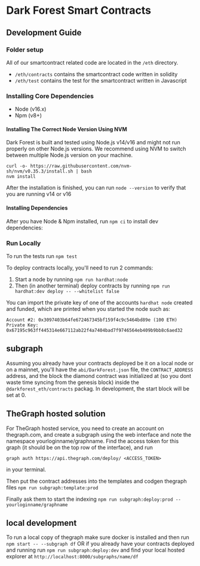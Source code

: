 # Dark Forest Smart Contracts

## Development Guide

### Folder setup

All of our smartcontract related code are located in the `/eth` directory.

- `/eth/contracts` contains the smartcontract code written in solidity
- `/eth/test` contains the test for the smartcontract written in Javascript

### Installing Core Dependencies

- Node (v16.x)
- Npm (v8+)

#### Installing The Correct Node Version Using NVM

Dark Forest is built and tested using Node.js v14/v16 and might not run properly on other Node.js versions. We recommend using NVM to switch between multiple Node.js version on your machine.

```
curl -o- https://raw.githubusercontent.com/nvm-sh/nvm/v0.35.3/install.sh | bash
nvm install
```

After the installation is finished, you can run `node --version` to verify that you are running v14 or v16

#### Installing Dependencies

After you have Node & Npm installed, run `npm ci` to install dev dependencies:

### Run Locally

To run the tests run `npm test`

To deploy contracts locally, you'll need to run 2 commands:

1. Start a node by running `npm run hardhat:node`
2. Then (in another terminal) deploy contracts by running `npm run hardhat:dev deploy -- --whitelist false`

You can import the private key of one of the accounts `hardhat node` created and funded, which are printed when you started the node such as:

```
Account #2: 0x3097403b64fe672467345bf159f4c9c5464bd89e (100 ETH)
Private Key: 0x67195c963ff445314e667112ab22f4a7404bad7f9746564eb409b9bb8c6aed32
```

## subgraph

Assuming you already have your contracts deployed be it on a local node or on a mainnet, you'll have the `abi/DarkForest.json` file, the `CONTRACT_ADDRESS` address, and the block the diamond contract was initialized at (so you dont waste time syncing from the genesis block) inside the `@darkforest_eth/contracts` packag. In development, the start block will be set at 0.

## TheGraph hosted solution

For TheGraph hosted service, you need to create an account on thegraph.com, and create a subgraph using the web interface and note the namespace yourloginname/graphname. Find the access token for this graph (it should be on the top row of the interface), and run

`graph auth https://api.thegraph.com/deploy/ <ACCESS_TOKEN>`

in your terminal.

Then put the contract addresses into the templates and codgen thegraph files
`npm run subgraph:template:prod`

Finally ask them to start the indexing
`npm run subgraph:deploy:prod -- yourloginname/graphname`

## local development

To run a local copy of thegraph make sure docker is installed and then run `npm start -- --subgraph df` OR if you already have your contracts deployed and running run `npm run subgraph:deploy:dev` and find your local hosted explorer at `http://localhost:8000/subgraphs/name/df`
